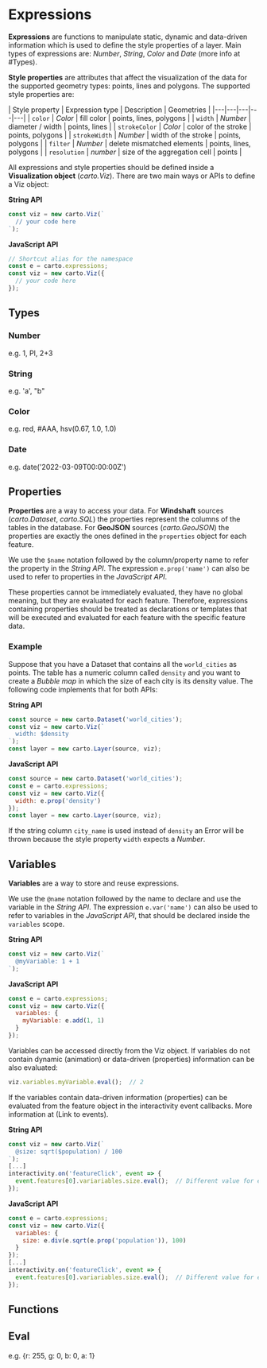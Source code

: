 # Expressions

**Expressions** are functions to manipulate static, dynamic and data-driven information which is used to define the style properties of a layer. Main types of expressions are: *Number*, *String*, *Color* and *Date* (more info at #Types).

**Style properties** are attributes that affect the visualization of the data for the supported geometry types: points, lines and polygons. The supported style properties are:

| Style property | Expression type | Description | Geometries |
|---|---|---|---|---|
| `color` | *Color* | fill color | points, lines, polygons |
| `width` | *Number* | diameter / width | points, lines |
| `strokeColor` | *Color* | color of the stroke | points, polygons |
| `strokeWidth` | *Number* | width of the stroke | points, polygons |
| `filter` | *Number* | delete mismatched elements | points, lines, polygons |
| `resolution` | *number* | size of the aggregation cell | points |

All expressions and style properties should be defined inside a **Visualization object** (*carto.Viz*). There are two main ways or APIs to define a Viz object:

**String API**

```js
const viz = new carto.Viz(`
  // your code here
`);
```

**JavaScript API**

```js
// Shortcut alias for the namespace
const e = carto.expressions;
const viz = new carto.Viz({
  // your code here
});
```

## Types

### Number

e.g. 1, PI, 2+3

### String

e.g. 'a', "b"

### Color

e.g. red, #AAA, hsv(0.67, 1.0, 1.0)

### Date

e.g. date('2022-03-09T00:00:00Z')

## Properties

**Properties** are a way to access your data. For **Windshaft** sources (*carto.Dataset*, *carto.SQL*) the properties represent the columns of the tables in the database. For **GeoJSON** sources (*carto.GeoJSON*) the properties are exactly the ones defined in the `properties` object for each feature.

We use the `$name` notation followed by the column/property name to refer the property in the *String API*. The expression `e.prop('name')` can also be used to refer to properties in the *JavaScript API*.

These properties cannot be immediately evaluated, they have no global meaning, but they are evaluated for each feature. Therefore, expressions containing properties should be treated as declarations or templates that will be executed and evaluated for each feature with the specific feature data.

### Example

Suppose that you have a Dataset that contains all the `world_cities` as points. The table has a numeric column called `density` and you want to create a *Bubble map* in which the size of each city is its density value. The following code implements that for both APIs:

**String API**

```js
const source = new carto.Dataset('world_cities');
const viz = new carto.Viz(`
  width: $density
`);
const layer = new carto.Layer(source, viz);
```

**JavaScript API**

```js
const source = new carto.Dataset('world_cities');
const e = carto.expressions;
const viz = new carto.Viz({
  width: e.prop('density')
});
const layer = new carto.Layer(source, viz);
```

If the string column `city_name` is used instead of `density` an Error will be thrown because the style property `width` expects a *Number*.

## Variables

**Variables** are a way to store and reuse expressions.

We use the `@name` notation followed by the name to declare and use the variable in the *String API*. The expression `e.var('name')` can also be used to refer to variables in the *JavaScript API*, that should be declared inside the `variables` scope.

**String API**

```js
const viz = new carto.Viz(`
  @myVariable: 1 + 1
`);
```

**JavaScript API**

```js
const e = carto.expressions;
const viz = new carto.Viz({
  variables: {
    myVariable: e.add(1, 1)
  }
});
```

Variables can be accessed directly from the Viz object. If variables do not contain dynamic (animation) or data-driven (properties) information can be also evaluated:

```js
viz.variables.myVariable.eval();  // 2
```

If the variables contain data-driven information (properties) can be evaluated from the feature object in the interactivity event callbacks. More information at (Link to events).

**String API**

```js
const viz = new carto.Viz(`
  @size: sqrt($population) / 100
`);
[...]
interactivity.on('featureClick', event => {
  event.features[0].variariables.size.eval();  // Different value for each clicked feature
});
```

**JavaScript API**

```js
const e = carto.expressions;
const viz = new carto.Viz({
  variables: {
    size: e.div(e.sqrt(e.prop('population')), 100)
  }
});
[...]
interactivity.on('featureClick', event => {
  event.features[0].variariables.size.eval();  // Different value for each clicked feature
});
```

## Functions


## Eval

e.g. {r: 255, g: 0, b: 0, a: 1}
